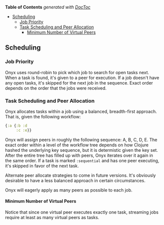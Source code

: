 <!-- START doctoc generated TOC please keep comment here to allow auto update -->
<!-- DON'T EDIT THIS SECTION, INSTEAD RE-RUN doctoc TO UPDATE -->
**Table of Contents**  *generated with [DocToc](http://doctoc.herokuapp.com/)*

- [Scheduling](#scheduling)
  - [Job Priority](#job-priority)
  - [Task Scheduling and Peer Allocation](#task-scheduling-and-peer-allocation)
    - [Minimum Number of Virtual Peers](#minimum-number-of-virtual-peers)

<!-- END doctoc generated TOC please keep comment here to allow auto update -->

## Scheduling

### Job Priority

Onyx uses round-robin to pick which job to search for open tasks next. When a task is found, it's given to a peer for execution. If a job doesn't have any open tasks, it's skipped for the next job in the sequence. Exact order depends on the order that the jobs were received.

### Task Scheduling and Peer Allocation

Onyx allocates tasks within a job using a balanced, breadth-first approach. That is, given the following workflow:

```clojure
{:a {:b :d
     :c :e}}
```

Onyx will assign peers in roughly the following sequence: A, B, C, D, E. The exact order within a level of the workflow tree depends on how Clojure hashed the underlying key sequence, but it is determistic given the key set. After the entire tree has filled up with peers, Onyx iterates over it again in the same order. If a task is marked `:sequential` and has one peer executing, it's skipped in favor of the next task.

Alternate peer allocate strategies to come in future versions. It's obviously desirable to have a less balanced approach in certain circumstances.

Onyx will eagerly apply as many peers as possible to each job.

#### Minimum Number of Virtual Peers

Notice that since one virtual peer executes exactly one task, streaming jobs require at least as many virtual peers as tasks.


